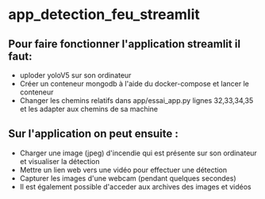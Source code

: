 # app_detection_feu_streamlit

## Pour faire fonctionner l'application streamlit il faut:
- uploder yoloV5 sur son ordinateur
- Créer un conteneur mongodb à l'aide du docker-compose et lancer le conteneur
- Changer les chemins relatifs dans app/essai_app.py lignes 32,33,34,35 et les adapter aux chemins de sa machine

## Sur l'application on peut ensuite :
- Charger une image (jpeg) d'incendie qui est présente sur son ordinateur et visualiser la détection
- Mettre un lien web vers une vidéo pour effectuer une détection
- Capturer les images d'une webcam (pendant quelques secondes) 
- Il est également possible d'acceder aux archives des images et vidéos 
